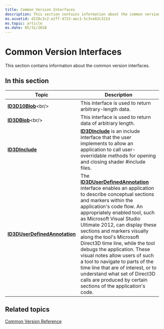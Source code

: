 ```yaml
---
title: Common Version Interfaces
description: This section contains information about the common version interfaces.
ms.assetid: d228c3c2-e2ff-4723-aec1-5c3ce82c321d
ms.topic: article
ms.date: 05/31/2018
---
```


# Common Version Interfaces

This section contains information about the common version interfaces.

## 

## In this section



| Topic                                                                     | Description                                                                                                                                                                                                                                                                                                                                                                                                                                                                                                                                                                                                                          |
|---------------------------------------------------------------------------|--------------------------------------------------------------------------------------------------------------------------------------------------------------------------------------------------------------------------------------------------------------------------------------------------------------------------------------------------------------------------------------------------------------------------------------------------------------------------------------------------------------------------------------------------------------------------------------------------------------------------------------|
| [**ID3D10Blob**](https://msdn.microsoft.com/library/Dn933260(v=VS.85).aspx)<br/>                               | This interface is used to return arbitrary-length data. <br/>                                                                                                                                                                                                                                                                                                                                                                                                                                                                                                                                                                  |
| [**ID3DBlob**](https://msdn.microsoft.com/library/Ff728743(v=VS.85).aspx)<br/>                                   | This interface is used to return data of arbitrary length. <br/>                                                                                                                                                                                                                                                                                                                                                                                                                                                                                                                                                               |
| [**ID3DInclude**](/windows/desktop/api/D3Dcommon/nn-d3dcommon-id3dinclude)<br/>                             | [**ID3DInclude**](/windows/desktop/api/D3Dcommon/nn-d3dcommon-id3dinclude) is an include interface that the user implements to allow an application to call user-overridable methods for opening and closing shader \#include files. <br/>                                                                                                                                                                                                                                                                                                                                                                                                                             |
| [**ID3DUserDefinedAnnotation**](/windows/desktop/api/D3D11_1/nn-d3d11_1-id3duserdefinedannotation)<br/> | The [**ID3DUserDefinedAnnotation**](/windows/desktop/api/D3D11_1/nn-d3d11_1-id3duserdefinedannotation) interface enables an application to describe conceptual sections and markers within the application's code flow. An appropriately enabled tool, such as Microsoft Visual Studio Ultimate 2012, can display these sections and markers visually along the tool's Microsoft Direct3D time line, while the tool debugs the application. These visual notes allow users of such a tool to navigate to parts of the time line that are of interest, or to understand what set of Direct3D calls are produced by certain sections of the application's code.<br/> |



 

## Related topics

<dl> <dt>

[Common Version Reference](d3d11-graphics-reference-d3d11-common.md)
</dt> </dl>

 

 





